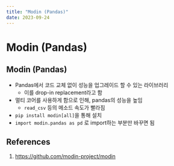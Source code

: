 ```yaml
---
title: "Modin (Pandas)"
date: 2023-09-24
---
```


# Modin (Pandas)

## Modin (Pandas)

- Pandas에서 코드 교체 없이 성능을 업그레이드 할 수 있는 라이브러리
  - 이를 drop-in replacement라고 함
- 멀티 코어를 사용하게 함으로 인해, pandas의 성능을 높임
  - `read_csv` 등의 메소드 속도가 빨라짐
- `pip install modin[all]`을 통해 설치
- `import modin.pandas as pd` 로 import하는 부분만 바꾸면 됨

## References

1. https://github.com/modin-project/modin
